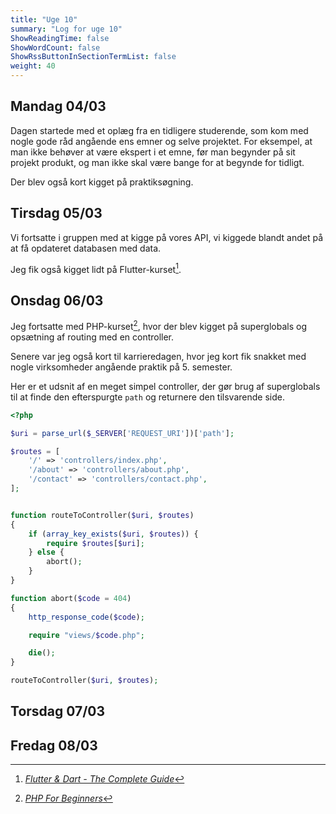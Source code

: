 ```yaml
---
title: "Uge 10"
summary: "Log for uge 10"
ShowReadingTime: false
ShowWordCount: false
ShowRssButtonInSectionTermList: false
weight: 40
---
```


## Mandag 04/03

Dagen startede med et oplæg fra en tidligere studerende, som kom med nogle gode råd angående ens emner og selve projektet.
For eksempel, at man ikke behøver at være ekspert i et emne, før man begynder på sit projekt produkt, og man ikke skal være bange for at begynde for tidligt.

Der blev også kort kigget på praktiksøgning.

## Tirsdag 05/03

Vi fortsatte i gruppen med at kigge på vores API, vi kiggede blandt andet på at få opdateret databasen med data.

Jeg fik også kigget lidt på Flutter-kurset[^1].

## Onsdag 06/03

Jeg fortsatte med PHP-kurset[^2], hvor der blev kigget på superglobals og opsætning af routing med en controller.

Senere var jeg også kort til karrieredagen, hvor jeg kort fik snakket med nogle virksomheder angående praktik på 5. semester.

Her er et udsnit af en meget simpel controller, der gør brug af superglobals til at finde den efterspurgte `path` og returnere den tilsvarende side.
```php
<?php

$uri = parse_url($_SERVER['REQUEST_URI'])['path'];

$routes = [
    '/' => 'controllers/index.php',
    '/about' => 'controllers/about.php',
    '/contact' => 'controllers/contact.php',
];


function routeToController($uri, $routes)
{
    if (array_key_exists($uri, $routes)) {
        require $routes[$uri];
    } else {
        abort();
    }
}

function abort($code = 404)
{
    http_response_code($code);

    require "views/$code.php";

    die();
}

routeToController($uri, $routes);
```

## Torsdag 07/03


## Fredag 08/03


[^1]: [*Flutter & Dart - The Complete Guide*](https://www.udemy.com/course/learn-flutter-dart-to-build-ios-android-apps/)
[^2]: [*PHP For Beginners*](https://laracasts.com/series/php-for-beginners-2023-edition)